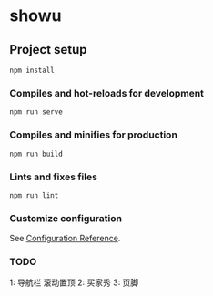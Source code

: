 # showu

## Project setup
```
npm install
```

### Compiles and hot-reloads for development
```
npm run serve
```

### Compiles and minifies for production
```
npm run build
```

### Lints and fixes files
```
npm run lint
```

### Customize configuration
See [Configuration Reference](https://cli.vuejs.org/config/).


### TODO
 1: 导航栏 滚动置顶
 2: 买家秀 
 3: 页脚
 
 
